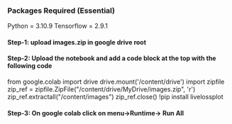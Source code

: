 <h3>Packages Required (Essential)</h3>
Python = 3.10.9
Tensorflow = 2.9.1
<br/>

<h4>Step-1: upload images.zip in google drive root</h4>
<h4>Step-2: Upload the notebook and add a code block at the top with the following code</h4>

from google.colab import drive
drive.mount('/content/drive')
import zipfile
zip_ref = zipfile.ZipFile("/content/drive/MyDrive/images.zip", 'r')
zip_ref.extractall("/content/images")
zip_ref.close()
!pip install livelossplot


<h4>Step-3: On google colab click on menu->Runtime-> Run All </h4>

